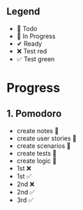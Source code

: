 ## Legend

- 📃 Todo
- 🚧 In Progress
- ✔ Ready
- ❌ Test red
- ✅ Test green

# Progress

## 1. Pomodoro
- create notes 🚧
- create user stories 🚧
- create scenarios 🚧
- create tests 🚧
- create logic 🚧
- 1st ❌
- 1st ✅
- 2nd ❌
- 2nd ✅
- 3rd ✅